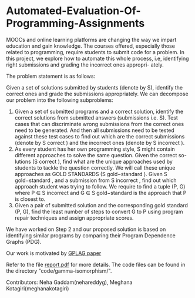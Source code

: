 # Automated-Evaluation-Of-Programming-Assignments

MOOCs and online learning platforms are changing the way we
impart education and gain knowledge. The courses offered, especially
those related to programming, require students to submit code for a
problem. In this project, we explore how to automate this whole process, i.e,
identifying right submissions and grading the incorrect ones appropri-
ately.

The problem statement is as follows:

Given a set of solutions submitted by students (denote by S), identify the correct ones and grade the
submissions appropriately. We can decompose our problem into the following
subproblems:

1. Given a set of submitted programs and a correct solution, identify the
correct solutions from submitted answers (submissions i.e. S). Test
cases that can discriminate wrong submissions from the correct ones
need to be generated. And then all submissions need to be tested
against these test cases to find out which are the correct submissions
(denote by S correct ) and the incorrect ones (denote by S incorrect ).
2. As every student has her own programming style, S might contain
different approaches to solve the same question. Given the correct so-
lutions (S correct ), find what are the unique approaches used by students
to tackle the question correctly. We will call these unique approaches
as GOLD STANDARDS (S gold−standard ).
Given S gold−standard , and a submission from S incorrect , find out which
approach student was trying to follow. We require to find a tuple
(P, G) where P ∈ S incorrect and G ∈ S gold−standard is the approach that
P is closest to.
3. Given a pair of submitted solution and the corresponding gold standard
(P, G), find the least number of steps to convert G to P using program
repair techniques and assign appropriate scores.

We have worked on Step 2 and our proposed solution is based on identifying similar programs by comparing their Program Dependence Graphs (PDG).

Our work is motivated by [GPLAG paper](http://dx.doi.org/10.1145/1150402.1150522)



Refer to the file [report.pdf](https://github.com/nehareddyg/Automated-Evaluation-Of-Programming-Assignments/blob/master/report.pdf) for more details. The code files can be found in the directory "code/gamma-isomorphism/".

Contributors:
Neha Gaddam(nehareddyg),
Meghana Kotagiri(meghanakotagiri)
